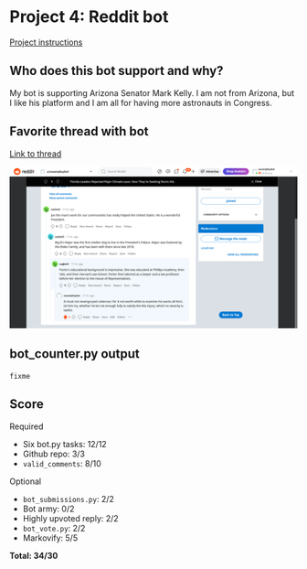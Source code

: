# Project 4: Reddit bot

[Project instructions](https://github.com/mikeizbicki/cmc-csci040/tree/2022fall/project_04)

## Who does this bot support and why?
My bot is supporting Arizona Senator Mark Kelly.  I am not from Arizona, but I like his platform and I am all for having more astronauts in Congress.

## Favorite thread with bot

[Link to thread](https://www.reddit.com/r/cs40_2022fall/comments/z5uhy3/florida_leaders_rejected_major_climate_laws_now/ixy44iv/?context=3)

![Screenshot](screenshot1.png)

## bot_counter.py output
```
fixme
```

## Score

Required

- Six bot.py tasks: 12/12
- Github repo: 3/3
- <code>valid_comments</code>: 8/10

Optional

- <code>bot_submissions.py</code>: 2/2
- Bot army: 0/2
- Highly upvoted reply: 2/2
- <code>bot_vote.py</code>: 2/2
- Markovify: 5/5

**Total: 34/30**